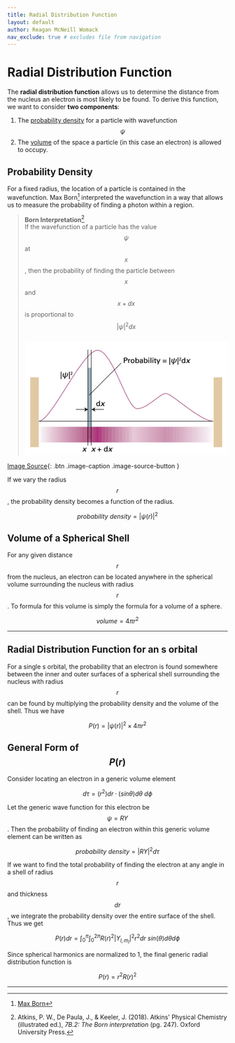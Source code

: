 ```yaml
---
title: Radial Distribution Function
layout: default
author: Reagan McNeill Womack
nav_exclude: true # excludes file from navigation
---
```

# Radial Distribution Function
The **radial distribution function** allows us to determine the distance from the nucleus an electron is most likely to be found. To derive this function, we want to consider **two components**: 
1. The [probability density](#probability-density) for a particle with wavefunction $$\psi$$ 
2. The [volume](#volume-of-a-spherical-shell) of the space a particle (in this case an electron) is allowed to occupy.

## Probability Density
For a fixed radius, the location of a particle is contained in the wavefunction. Max Born[^1] interpreted the wavefunction in a way that allows us to measure the probability of finding a photon within a region.
> **Born Interpretation**[^2] \
> If the wavefunction of a particle has the value $$\psi$$ at $$x$$, then the probability of finding the particle between $$x$$ and $$x+dx$$ is proportional to $$\vert \psi \vert ^2dx$$ \
> <img src="../assets/images/born-interpretation.jpeg">

[Image Source](#fn:2){: .btn .image-caption .image-source-button } 

If we vary the radius $$r$$, the probability density becomes a function of the radius.

$$probability \ density = \vert \psi (r) \vert ^2$$

## Volume of a Spherical Shell
For any given distance $$r$$ from the nucleus, an electron can be located anywhere in the spherical volume surrounding the nucleus with radius $$r$$. To formula for this volume is simply the formula for a volume of a sphere.

$$volume = 4 \pi r^2$$

<hr class="bold medgrey">

## Radial Distribution Function for an s orbital
For a single s orbital, the probability that an electron is found somewhere between the inner and outer surfaces of a spherical shell surrounding the nucleus with radius $$r$$ can be found by multiplying the probability density and the volume of the shell. Thus we have

$$P(r) = \vert \psi (r) \vert ^2 \times 4 \pi r^2$$

## General Form of $$P(r)$$
Consider locating an electron in a generic volume element 

$$d \tau = (r^2)dr \cdot (sin \theta) d\theta \ d\phi$$

Let the generic wave function for this electron be $$\psi = RY$$. Then the probability of finding an electron within this generic volume element can be written as

$$probability \ density = \vert RY \vert ^2 d\tau$$

If we want to find the total probability of finding the electron at any angle in a shell of radius $$r$$ and thickness $$dr$$, we integrate the probability density over the entire surface of the shell. Thus we get

$$P(r)dr = \int_0^{\pi} \int_0^{2\pi} R(r)^2 \vert Y_{l,m_l} \vert ^2 r^2 dr \ sin(\theta) d\theta d\phi$$

Since spherical harmonics are normalized to 1, the final generic radial distribution function is

$$P(r) = r^2 R(r)^2$$

---

[^1]: [Max Born](https://en.wikipedia.org/wiki/Max_Born)
[^2]: Atkins, P. W., De Paula, J., & Keeler, J. (2018). Atkins' Physical Chemistry (illustrated ed.), *7B.2: The Born interpretation* (pg. 247). Oxford University Press.
